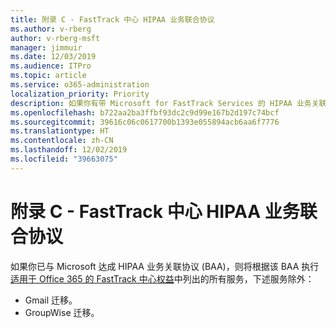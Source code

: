 ```yaml
---
title: 附录 C - FastTrack 中心 HIPAA 业务联合协议
ms.author: v-rberg
author: v-rberg-msft
manager: jimmuir
ms.date: 12/03/2019
ms.audience: ITPro
ms.topic: article
ms.service: o365-administration
localization_priority: Priority
description: 如果你有带 Microsoft for FastTrack Services 的 HIPAA 业务关联协议 (BAA)，FastTrack Center Benefit for Office 365 中列出的所有服务都将包含在 BAA 中，除了：
ms.openlocfilehash: b722aa2ba3ffbf93dc2c9d99e167b2d197c74bcf
ms.sourcegitcommit: 39616c06c0617700b1393e055894acb6aa6f7776
ms.translationtype: HT
ms.contentlocale: zh-CN
ms.lasthandoff: 12/02/2019
ms.locfileid: "39663075"
---
```

# <a name="appendix-c---fasttrack-center-hipaa-business-associate-agreement"></a>附录 C - FastTrack 中心 HIPAA 业务联合协议

如果你已与 Microsoft 达成 HIPAA 业务关联协议 (BAA)，则将根据该 BAA 执行[适用于 Office 365 的 FastTrack 中心权益](O365-fasttrack-benefit-for-office-365.md)中列出的所有服务，下述服务除外： 
  
- Gmail 迁移。   
- GroupWise 迁移。
    

